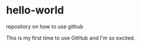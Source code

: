 # hello-world
repository on how to  use github

This is my first time to use GitHub and I'm so excited. 
